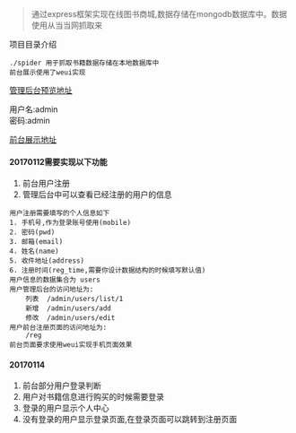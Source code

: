 > 通过express框架实现在线图书商城,数据存储在mongodb数据库中。数据使用从当当网抓取来

项目目录介绍
```
./spider 用于抓取书籍数据存储在本地数据库中
前台展示使用了weui实现
```

[管理后台预览地址](http://express.lixuanqi.com/admin/login.html)

用户名:admin  
密码:admin  

[前台展示地址](http://express.lixuanqi.com/books/types)

#### 20170112需要实现以下功能
1. 前台用户注册
2. 管理后台中可以查看已经注册的用户的信息

```
用户注册需要填写的个人信息如下
1. 手机号,作为登录账号使用(mobile)
2. 密码(pwd)
3. 邮箱(email)
4. 姓名(name)
5. 收件地址(address)
6. 注册时间(reg_time,需要你设计数据结构的时候填写默认值)
用户信息的数据集合为 users
用户管理后台的访问地址为:
	列表	/admin/users/list/1
	新增	/admin/users/add
	修改	/admin/users/edit
用户前台注册页面的访问地址为:
	/reg
前台页面要求使用weui实现手机页面效果
```
#### 20170114
1. 前台部分用户登录判断
2. 用户对书籍信息进行购买的时候需要登录
3. 登录的用户显示个人中心
4. 没有登录的用户显示登录页面,在登录页面可以跳转到注册页面
